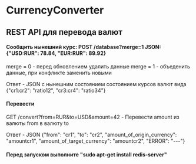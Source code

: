 # CurrencyConverter
## REST API для перевода валют

#### Сообщить нынешний курс: POST /database?merge=1 JSON: {"USD:RUR": 78.84, "EUR:RUR": 89.92}
merge = 0 - перед обновлением удалить данные
merge = 1 - объеденить данные, при конфликте заменить новыми

Ответ - JSON с нынешним состоянием состоянием курсов валют вида {"cr1:cr2": "ratio12", "cr3:cr4": "ratio34"}

#### Перевести

GET /convert?from=RUR&to=USD&amount=42 - Перевести amount из валюты from в валюту to

Ответ - JSON {"from": "cr1", "to": "cr2", "amount_of_origin_currency": "amountcr1", "amount_of_target_currency": "amountcr2", "ERROR": "---"}

#### Перед запуском выполните "sudo apt-get install redis-server"

